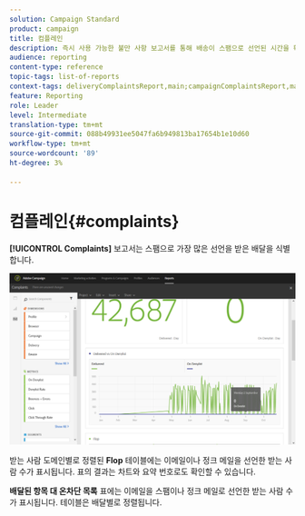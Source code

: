 ```yaml
---
solution: Campaign Standard
product: campaign
title: 컴플레인
description: 즉시 사용 가능한 불만 사항 보고서를 통해 배송이 스팸으로 선언된 시간을 확인할 수 있습니다.
audience: reporting
content-type: reference
topic-tags: list-of-reports
context-tags: deliveryComplaintsReport,main;campaignComplaintsReport,main;programComplaintsReport,main
feature: Reporting
role: Leader
level: Intermediate
translation-type: tm+mt
source-git-commit: 088b49931ee5047fa6b949813ba17654b1e10d60
workflow-type: tm+mt
source-wordcount: '89'
ht-degree: 3%

---
```



# 컴플레인{#complaints}

**[!UICONTROL Complaints]** 보고서는 스팸으로 가장 많은 선언을 받은 배달을 식별합니다.

![](assets/delivery_reports_complaints.png)

받는 사람 도메인별로 정렬된 **Flop** 테이블에는 이메일이나 정크 메일을 선언한 받는 사람 수가 표시됩니다. 표의 결과는 차트와 요약 번호로도 확인할 수 있습니다.

**배달된 항목 대 온차단 목록** 표에는 이메일을 스팸이나 정크 메일로 선언한 받는 사람 수가 표시됩니다. 테이블은 배달별로 정렬됩니다.
